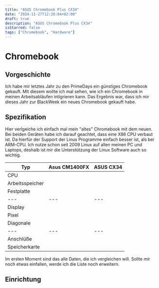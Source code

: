 ```yaml
---
title: "ASUS Chromebook Plus CX34"
date: "2024-11-27T12:26:04+02:00"
draft: true
description: "ASUS Chromebook Plus CX34"
isStarred: false
tags: ["Chromebook", "Hardware"]
---
```

# Chromebook
## Vorgeschichte
Ich habe mir letztes Jahr zu den PrimeDays ein günstiges Chromebook gekauft.
Mit diesem wollte ich mal sehen, wie ich ein Chromebook in meinen 
Arbeitsabläufen intigrieren kann. Das Ergebnis war, dass ich mir dieses Jahr
zur BlackWeek ein neues Chromebook gekauft habe.

## Spezifikation
Hier verlgeiche ich einfach mal mein "altes" Chromebook mit dem neuen.
Bei beiden Geräten habe ich darauf geachtet, dass eine X86 CPU verbaut ist.
Da hierfür der Support der Linux Programme einfach besser ist, als bei ARM-CPU.
Ich nutze schon seit 2009 Linux auf allen meinen PC und Laptops, deshalb ist mir 
die Unterstützung der Linux Software auch so wichtig.

| **Typ** | Asus CM1400FX | ASUS CX34 |
|---|---|---|
| CPU | | |
| Arbeitsspeicher | | |
| Festplatte | | |
|---|---|---|
| Display | | |
| Pixel | | |
| Diagonale | | |
|---|---|---|
| Anschlüße | | |
| Speicherkarte | | |

Im ersten Moment sind das alle Daten, die ich vergleichen will.
Sollte mir noch etwas einfallen, werde ich die Liste noch erweitern.

## Einrichtung